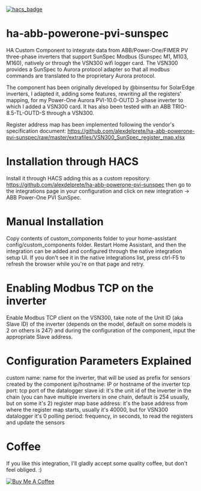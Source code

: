 [![hacs_badge](https://img.shields.io/badge/HACS-Custom-orange.svg?style=for-the-badge)](https://github.com/alexdelprete/ha-abb-powerone-pvi-sunspec)

# ha-abb-powerone-pvi-sunspec
HA Custom Component to integrate data from ABB/Power-One/FIMER PV three-phase inverters that support SunSpec Modbus (Sunspec M1, M103, M160), natively or through the VSN300 wifi logger card. The VSN300 provides a SunSpec to Aurora protocol adapter so that all modbus commands are translated to the proprietary Aurora protocol.

The component has been originally developed by @binsentsu for SolarEdge inverters, I adapted it, adding some features, rewriting all the registers' mapping, for my Power-One Aurora PVI-10.0-OUTD 3-phase inverter to which I added a VSN300 card. It has also been tested with an ABB TRIO-8.5-TL-OUTD-S through a VSN300.

Register address map has been implemented following the vendor's specification document: https://github.com/alexdelprete/ha-abb-powerone-pvi-sunspec/raw/master/extrafiles/VSN300_SunSpec_register_map.xlsx

# Installation through HACS
Install it through HACS adding this as a custom repository: https://github.com/alexdelprete/ha-abb-powerone-pvi-sunspec then go to the integrations page in your configuration and click on new integration -> ABB Power-One PVI SunSpec.

# Manual Installation
Copy contents of custom_components folder to your home-assistant config/custom_components folder. Restart Home Assistant, and then the integration can be added and configured through the native integration setup UI. If you don't see it in the native integrations list, press ctrl-F5 to refresh the browser while you're on that page and retry.

# Enabling Modbus TCP on the inverter
Enable Modbus TCP client on the VSN300, take note of the Unit ID (aka Slave ID) of the inverter (depends on the model, default on some models is 2 on others is 247) and during the configuration of the component, input the appropriate Slave address.

# Configuration Parameters Explained
custom name: name for the inverter, that will be used as prefix for sensors created by the component
ip/hostname: IP or hostname of the inverter
tcp port: tcp port of the datalogger
slave id: it's the unit id of the inverter in the chain (you can have multiple inverters in one chain, default is 254 usually, but on some it's 2)
register map base address: it's the base address from where the register map starts, usually it's 40000, but for VSN300 datalogger it's 0
polling period: frequency, in seconds, to read the registers and update the sensors

# Coffee
If you like this integration, I'll gladly accept some quality coffee, but don't feel obliged. :)

<a href="https://www.buymeacoffee.com/alexdelprete" target="_blank"><img src="https://www.buymeacoffee.com/assets/img/custom_images/black_img.png" alt="Buy Me A Coffee" style="height: auto !important;width: auto !important;" ></a><br>
